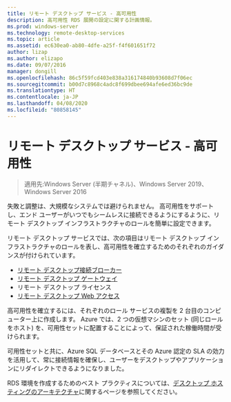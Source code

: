 ```yaml
---
title: リモート デスクトップ サービス - 高可用性
description: 高可用性 RDS 展開の設定に関する計画情報。
ms.prod: windows-server
ms.technology: remote-desktop-services
ms.topic: article
ms.assetid: ec630ea0-ab80-4dfe-a25f-f4f601651f72
author: lizap
ms.author: elizapo
ms.date: 09/07/2016
manager: dongill
ms.openlocfilehash: 86c5f59fcd403e838a316174840b93608d7f06ec
ms.sourcegitcommit: b00d7c8968c4adc8f699dbee694afe6ed36bc9de
ms.translationtype: HT
ms.contentlocale: ja-JP
ms.lasthandoff: 04/08/2020
ms.locfileid: "80858145"
---
```

# <a name="remote-desktop-services---high-availability"></a>リモート デスクトップ サービス - 高可用性

>適用先:Windows Server (半期チャネル)、Windows Server 2019、Windows Server 2016

失敗と調整は、大規模なシステムでは避けられません。 高可用性をサポートし、エンド ユーザーがいつでもシームレスに接続できるようにするように、リモート デスクトップ インフラストラクチャのロールを簡単に設定できます。

リモート デスクトップ サービスでは、次の項目はリモート デスクトップ インフラストラクチャのロールを表し、高可用性を確立するためのそれぞれのガイダンスが付けられています。
- [リモート デスクトップ接続ブローカー](Deploy-a-Remote-Desktop-Connection-Broker-cluster.md)
- [リモート デスクトップ ゲートウェイ](Deploy-a-RD-Web-Access-and-Gateway-farm.md)
- リモート デスクトップ ライセンス
- [リモート デスクトップ Web アクセス](Deploy-a-RD-Web-Access-and-Gateway-farm.md)

高可用性を確立するには、それぞれのロール サービスの複製を 2 台目のコンピューター上に作成します。 Azure では、2 つの仮想マシンのセット (同じロールをホスト) を、可用性セットに配置することによって、保証された稼働時間が受けられます。

可用性セットと共に、Azure SQL データベースとその Azure 認定の SLA の効力を活用して、常に接続情報を確保し、ユーザーをデスクトップやアプリケーションにリダイレクトできるようになりました。

RDS 環境を作成するためのベスト プラクティスについては、[デスクトップ ホスティングのアーキテクチャ](desktop-hosting-reference-architecture.md)に関するページを参照してください。